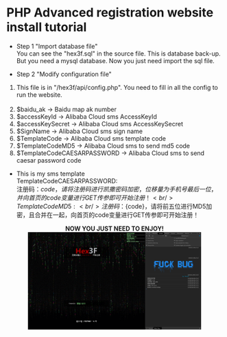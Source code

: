 # PHP Advanced registration website install tutorial
* Step 1 "Import database file" <br/>
You can see the "hex3f.sql" in the source file. This is database back-up. But you need a mysql database. 
Now you just need import the sql file. 

* Step 2 "Modify configuration file" <br/>
1. This file is in "/hex3f/api/config.php". You need to fill in all the config to run the website. <br/><br/>
2. $baidu_ak -> Baidu map ak number <br/>
3. $accessKeyId -> Alibaba Cloud sms AccessKeyId <br/>
4. $accessKeySecret -> Alibaba Cloud sms AccessKeySecret <br/>
5. $SignName -> Alibaba Cloud sms sign name <br/>
6. $TemplateCode -> Alibaba Cloud sms template code <br/>
7. $TemplateCodeMD5 -> Alibaba Cloud sms to send md5 code <br/>
8. $TemplateCodeCAESARPASSWORD ->  Alibaba Cloud sms to send caesar password code <br/>

* This is my sms template <br/>
TemplateCodeCAESARPASSWORD: <br/>
注册码：${code}，请将注册码进行凯撒密码加密，位移量为手机号最后一位，并向首页的code变量进行GET传参即可开始注册！ <br/>
TemplateCodeMD5: <br/>
注册码：${code}，请将前五位进行MD5加密，且合并在一起，向首页的code变量进行GET传参即可开始注册！ <br/>

<div align=center><b>NOW YOU JUST NEED TO ENJOY!</b> <br/>
<img src="index.png" width="80%" align=center>

